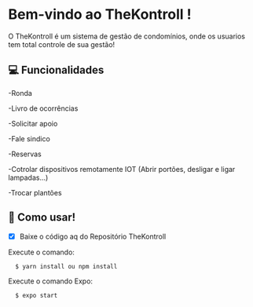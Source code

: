 # Bem-vindo ao TheKontroll ! </hr>
<p>O TheKontroll é um sistema de gestão de condomínios, onde os usuarios tem total controle de sua gestão!<p>
  
## 💻 Funcionalidades</hr>
<p>-Ronda</p>
<p>-Livro de ocorrências</p>
<p>-Solicitar apoio</p>
<p>-Fale sindico</p>
<p>-Reservas</p>
<p>-Cotrolar dispositivos remotamente IOT (Abrir portões, desligar e ligar lampadas...)</p>
<p>-Trocar plantões</p>

## 🚀  Como usar! </hr>

- [x] Baixe o código aq do Repositório TheKontroll

Execute o comando:
```
  $ yarn install ou npm install
```
Execute o comando Expo:
```
  $ expo start
```


